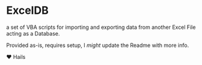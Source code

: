 # ExcelDB
a set of VBA scripts for importing and exporting data from another Excel File acting as a Database.



Provided as-is, requires setup, I *might* update the Readme with more info.

♥ Hails
